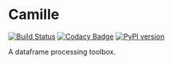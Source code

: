 # Camille
[![Build Status](https://travis-ci.org/Statoil/camille.svg?branch=master)](https://travis-ci.org/Statoil/camille)
[![Codacy Badge](https://api.codacy.com/project/badge/Grade/dd2bd7f03ee84c73bef3f4a96c02bddc)](https://www.codacy.com/project/JensGM/camille/dashboard?utm_source=github.com&amp;utm_medium=referral&amp;utm_content=Statoil/camille&amp;utm_campaign=Badge_Grade_Dashboard)
[![PyPI version](https://badge.fury.io/py/camille.svg)](https://badge.fury.io/py/camille)

A dataframe processing toolbox.
